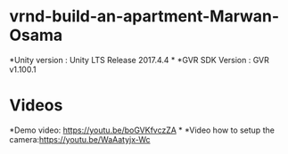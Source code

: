 # vrnd-build-an-apartment-Marwan-Osama
*Unity version : Unity LTS Release 2017.4.4
*
*GVR SDK Version : GVR v1.100.1
# Videos
*Demo video: https://youtu.be/boGVKfvczZA
*
*Video how to setup the camera:https://youtu.be/WaAatyjx-Wc
